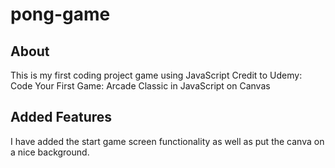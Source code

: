 # pong-game

## About
This is my first coding project game using JavaScript
Credit to Udemy: Code Your First Game: Arcade Classic in JavaScript on Canvas

## Added Features
I have added the start game screen functionality as well as put the canva on a nice background.

